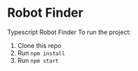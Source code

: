 # Robot Finder
Typescript Robot Finder
To run the project:

1. Clone this repo
2. Run `npm install`
3. Run `npm start`